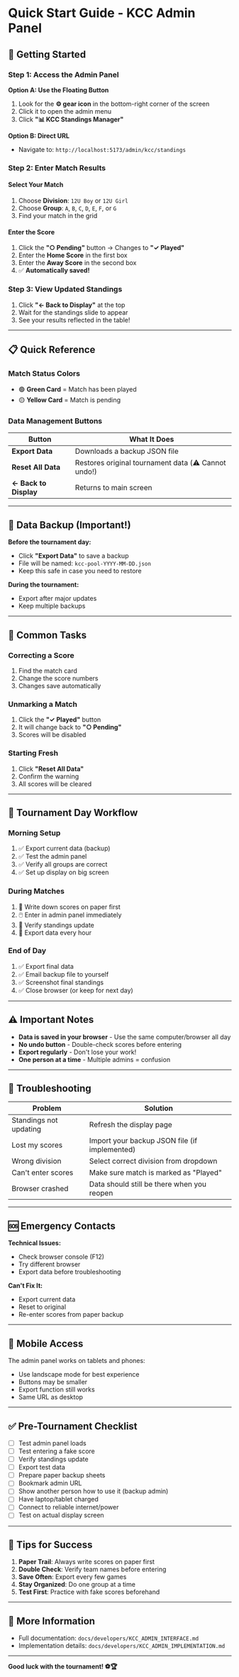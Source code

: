 # Quick Start Guide - KCC Admin Panel

## 🚀 Getting Started

### Step 1: Access the Admin Panel

**Option A: Use the Floating Button**
1. Look for the **⚙️ gear icon** in the bottom-right corner of the screen
2. Click it to open the admin menu
3. Click **"📊 KCC Standings Manager"**

**Option B: Direct URL**
- Navigate to: `http://localhost:5173/admin/kcc/standings`

### Step 2: Enter Match Results

#### Select Your Match
1. Choose **Division**: `12U Boy` or `12U Girl`
2. Choose **Group**: `A`, `B`, `C`, `D`, `E`, `F`, or `G`
3. Find your match in the grid

#### Enter the Score
1. Click the **"○ Pending"** button → Changes to **"✓ Played"**
2. Enter the **Home Score** in the first box
3. Enter the **Away Score** in the second box
4. ✅ **Automatically saved!**

### Step 3: View Updated Standings
1. Click **"← Back to Display"** at the top
2. Wait for the standings slide to appear
3. See your results reflected in the table!

---

## 📋 Quick Reference

### Match Status Colors
- 🟢 **Green Card** = Match has been played
- 🟡 **Yellow Card** = Match is pending

### Data Management Buttons

| Button | What It Does |
|--------|--------------|
| **Export Data** | Downloads a backup JSON file |
| **Reset All Data** | Restores original tournament data (⚠️ Cannot undo!) |
| **← Back to Display** | Returns to main screen |

---

## 💾 Data Backup (Important!)

**Before the tournament day:**
- Click **"Export Data"** to save a backup
- File will be named: `kcc-pool-YYYY-MM-DD.json`
- Keep this safe in case you need to restore

**During the tournament:**
- Export after major updates
- Keep multiple backups

---

## 🔄 Common Tasks

### Correcting a Score
1. Find the match card
2. Change the score numbers
3. Changes save automatically

### Unmarking a Match
1. Click the **"✓ Played"** button
2. It will change back to **"○ Pending"**
3. Scores will be disabled

### Starting Fresh
1. Click **"Reset All Data"**
2. Confirm the warning
3. All scores will be cleared

---

## 🎯 Tournament Day Workflow

### Morning Setup
1. ✅ Export current data (backup)
2. ✅ Test the admin panel
3. ✅ Verify all groups are correct
4. ✅ Set up display on big screen

### During Matches
1. 📝 Write down scores on paper first
2. 🖱️ Enter in admin panel immediately
3. 👀 Verify standings update
4. 💾 Export data every hour

### End of Day
1. ✅ Export final data
2. ✅ Email backup file to yourself
3. ✅ Screenshot final standings
4. ✅ Close browser (or keep for next day)

---

## ⚠️ Important Notes

- **Data is saved in your browser** - Use the same computer/browser all day
- **No undo button** - Double-check scores before entering
- **Export regularly** - Don't lose your work!
- **One person at a time** - Multiple admins = confusion

---

## 🐛 Troubleshooting

| Problem | Solution |
|---------|----------|
| Standings not updating | Refresh the display page |
| Lost my scores | Import your backup JSON file (if implemented) |
| Wrong division | Select correct division from dropdown |
| Can't enter scores | Make sure match is marked as "Played" |
| Browser crashed | Data should still be there when you reopen |

---

## 🆘 Emergency Contacts

**Technical Issues:**
- Check browser console (F12)
- Try different browser
- Export data before troubleshooting

**Can't Fix It:**
- Export current data
- Reset to original
- Re-enter scores from paper backup

---

## 📱 Mobile Access

The admin panel works on tablets and phones:
- Use landscape mode for best experience
- Buttons may be smaller
- Export function still works
- Same URL as desktop

---

## ✅ Pre-Tournament Checklist

- [ ] Test admin panel loads
- [ ] Test entering a fake score
- [ ] Verify standings update
- [ ] Export test data
- [ ] Prepare paper backup sheets
- [ ] Bookmark admin URL
- [ ] Show another person how to use it (backup admin)
- [ ] Have laptop/tablet charged
- [ ] Connect to reliable internet/power
- [ ] Test on actual display screen

---

## 🎉 Tips for Success

1. **Paper Trail**: Always write scores on paper first
2. **Double Check**: Verify team names before entering
3. **Save Often**: Export every few games
4. **Stay Organized**: Do one group at a time
5. **Test First**: Practice with fake scores beforehand

---

## 🔗 More Information

- Full documentation: `docs/developers/KCC_ADMIN_INTERFACE.md`
- Implementation details: `docs/developers/KCC_ADMIN_IMPLEMENTATION.md`

---

**Good luck with the tournament! ⚽🏆**

